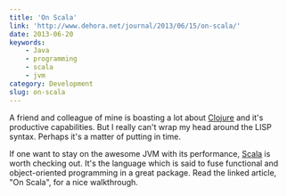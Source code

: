 ```yaml
---
title: 'On Scala'
link: 'http://www.dehora.net/journal/2013/06/15/on-scala/'
date: 2013-06-20
keywords:
    - Java
    - programming
    - scala
    - jvm
category: Development
slug: on-scala
---
```


A friend and colleague of mine is boasting a lot about
[Clojure](http://en.wikipedia.org/wiki/Clojure) and it's productive capabilities. But I really can't
wrap my head around the LISP syntax. Perhaps it's a matter of putting in time.

If one want to stay on the awesome JVM with its performance,
[Scala](http://en.wikipedia.org/wiki/Scala) is worth checking out. It's the language which is said
to fuse functional and object-oriented programming in a great package. Read the linked article, "On
Scala", for a nice walkthrough.
